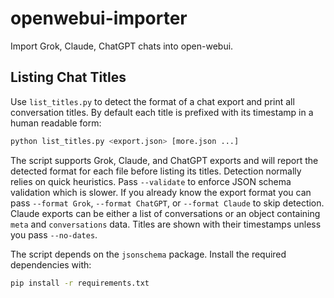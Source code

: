 # openwebui-importer
Import Grok, Claude, ChatGPT chats into open-webui.

## Listing Chat Titles

Use `list_titles.py` to detect the format of a chat export and print
all conversation titles. By default each title is prefixed with its
timestamp in a human readable form:

```bash
python list_titles.py <export.json> [more.json ...]
```

The script supports Grok, Claude, and ChatGPT exports and will report
the detected format for each file before listing its titles. Detection
normally relies on quick heuristics. Pass `--validate` to enforce JSON
schema validation which is slower. If you already know the export
format you can pass `--format Grok`, `--format ChatGPT`, or
`--format Claude` to skip detection. Claude exports can be either a
list of conversations or an object containing `meta` and `conversations`
data. Titles are shown with their timestamps unless you pass
`--no-dates`.

The script depends on the `jsonschema` package. Install the required
dependencies with:

```bash
pip install -r requirements.txt
```
